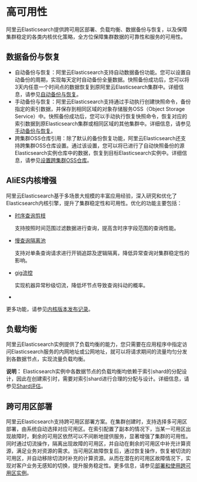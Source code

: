 # 高可用性

阿里云Elasticsearch提供跨可用区部署、负载均衡、数据备份与恢复，以及保障集群稳定的各类内核优化策略，全方位保障集群数据的可靠性和服务的可用性。

## 数据备份与恢复

-   自动备份与恢复：阿里云Elasticsearch支持自动数据备份功能。您可以设置自动备份的周期，实现每天定时自动备份全量数据。快照备份成功后，您可以将3天内任意一个时间点的数据恢复到原阿里云Elasticsearch集群中。详细信息，请参见[自动备份与恢复](/cn.zh-CN/Elasticsearch/数据备份/自动备份与恢复.md)。
-   手动备份与恢复：阿里云Elasticsearch支持通过手动执行创建快照命令，备份指定的索引数据，并保存到相同区域的对象存储服务OSS（Object Storage Service）中。快照备份成功后，您可以手动执行恢复快照命令，恢复对应的索引数据到原Elasticsearch集群或相同区域的其他集群中。详细信息，请参见[手动备份与恢复](/cn.zh-CN/Elasticsearch/数据备份/手动备份与恢复.md)。
-   跨集群OSS仓库引用：除了默认的备份恢复功能，阿里云Elasticsearch还支持跨集群OSS仓库设置。通过该设置，您可以将已进行了自动快照备份的源Elasticsearch实例仓库中的数据，恢复到目标Elasticsearch实例中。详细信息，请参见[设置跨集群OSS仓库](/cn.zh-CN/Elasticsearch/数据备份/设置跨集群OSS仓库.md)。

## AliES内核增强

阿里云Elasticsearch基于多场景大规模的丰富应用经验，深入研究和优化了Elasticsearch内核引擎，提升了集群稳定性和可用性。优化的功能主要包括：

-   [时序查询剪枝](/cn.zh-CN/AliES内核/使用时序查询剪枝功能.md)

    支持按照时间范围过滤数据进行查询，提高含时序字段范围的查询性能。

-   [慢查询隔离池](/cn.zh-CN/AliES内核/使用慢查询隔离池.md)

    支持对单条查询请求进行开销追踪及逻辑隔离，降低异常查询对集群稳定性的影响。

-   [gig流控](/cn.zh-CN/Elasticsearch/插件配置/系统默认插件/使用gig流控插件.md)

    实现机器异常秒级切流，降低坏节点导致查询抖动的概率。

-   
更多功能，请参见[内核版本发布记录](/cn.zh-CN/AliES内核/内核版本发布记录.md)。

## 负载均衡

阿里云Elasticsearch实例提供了负载均衡的能力，您只需要在应用程序中指定访问Elasticsearch服务的内网地址或公网地址，就可以将请求期间的流量均匀分发到各数据节点，实现流量负载均衡。

**说明：** Elasticsearch实例中各数据节点的负载均衡均依赖于索引shard的分配设计，因此在创建索引时，需要对索引shard进行合理的分配与设计。详细信息，请参见[Shard评估](/cn.zh-CN/Elasticsearch/快速购买/规格容量评估.md)。

## 跨可用区部署

阿里云Elasticsearch支持跨可用区部署方案。在集群创建时，支持选择多可用区部署，由系统自动选择对应可用区。在索引配置了副本的情况下，当某一可用区出现故障时，剩余的可用区依然可以不间断地提供服务，显著增强了集群的可用性。同时通过切流操作，隔离出现故障的可用区，并自动在剩余的可用区中补充计算资源，满足业务对资源的需求。当可用区故障恢复后，通过恢复操作，恢复被切流的可用区，并自动移除切流时补充的计算资源。从而在潜在的可用区故障情况下，实现对客户业务无感知的切换，提升服务稳定性。更多信息，请参见[部署和使用跨可用区实例](/cn.zh-CN/Elasticsearch/部署和使用跨可用区实例.md)。

